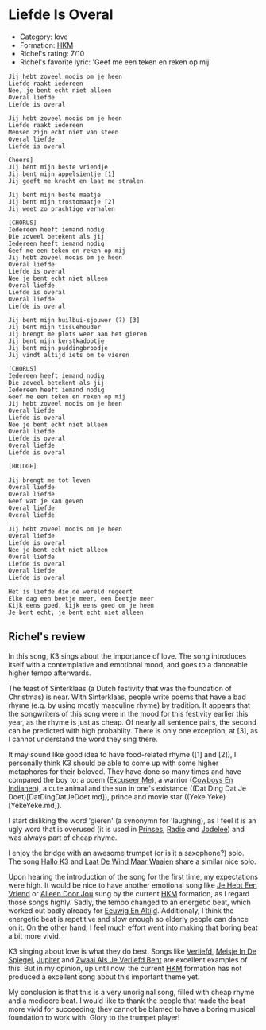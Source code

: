 # Liefde Is Overal

 * Category: love
 * Formation:  [HKM](Hkm.md)
 * Richel's rating: 7/10
 * Richel's favorite lyric: 'Geef me een teken en reken op mij'

```
Jij hebt zoveel moois om je heen
Liefde raakt iedereen
Nee, je bent echt niet alleen
Overal liefde
Liefde is overal

Jij hebt zoveel moois om je heen
Liefde raakt iedereen
Mensen zijn echt niet van steen
Overal liefde
Liefde is overal

Cheers]
Jij bent mijn beste vriendje
Jij bent mijn appelsientje [1]
Jij geeft me kracht en laat me stralen

Jij bent mijn beste maatje
Jij bent mijn trostomaatje [2]
Jij weet zo prachtige verhalen

[CHORUS]
Iedereen heeft iemand nodig
Die zoveel betekent als jij
Iedereen heeft iemand nodig
Geef me een teken en reken op mij
Jij hebt zoveel moois om je heen
Overal liefde 
Liefde is overal
Nee je bent echt niet alleen
Overal liefde 
Liefde is overal
Overal liefde 
Liefde is overal

Jij bent mijn huilbui-sjouwer (?) [3] 
Jij bent mijn tissuehouder
Jij brengt me plots weer aan het gieren
Jij bent mijn kerstkadootje
Jij bent mijn puddingbroodje
Jij vindt altijd iets om te vieren

[CHORUS]
Iedereen heeft iemand nodig
Die zoveel betekent als jij
Iedereen heeft iemand nodig
Geef me een teken en reken op mij
Jij hebt zoveel moois om je heen
Overal liefde 
Liefde is overal
Nee je bent echt niet alleen
Overal liefde 
Liefde is overal
Overal liefde 
Liefde is overal

[BRIDGE]

Jij brengt me tot leven
Overal liefde
Overal liefde
Geef wat je kan geven
Overal liefde
Overal liefde

Jij hebt zoveel moois om je heen
Overal liefde 
Liefde is overal
Nee je bent echt niet alleen
Overal liefde 
Liefde is overal
Overal liefde 
Liefde is overal

Het is liefde die de wereld regeert
Elke dag een beetje meer, een beetje meer
Kijk eens goed, kijk eens goed om je heen
Je bent echt, je bent echt niet alleen
```


## Richel's review

In this song, K3 sings about the importance of love. The song introduces
itself with a contemplative and emotional mood, and goes to a danceable 
higher tempo afterwards.

The feast of Sinterklaas (a Dutch festivity that was the foundation of Christmas)
is near. With Sinterklaas, people write poems that have a bad 
rhyme (e.g. by using mostly masculine rhyme) by tradition. 
It appears that the songwriters of this
song were in the mood for this festivity earlier this year, 
as the rhyme is just as cheap. Of nearly all sentence pairs, the second
can be predicted with high probablity. There is only one exception, at [3],
as I cannot understand the word they sing there.

It may sound like good idea to have food-related rhyme ([1] and [2]),
I personally think K3 should be able to come up with some higher
metaphores for their beloved. They have done so many times and have compared
the boy to: a poem ([Excuseer Me](ExcuseerMe.md)),
a warrior ([Cowboys En Indianen](CowboysEnIndianen.md)), 
a cute animal and the sun in one's existance ((Dat Ding Dat Je Doet)[DatDingDatJeDoet.md]),
prince and movie star ((Yeke Yeke)[YekeYeke.md]).

I start disliking the word 'gieren' (a synonymn for 'laughing), as I feel it
is an ugly word that is overused (it is used in [Prinses](Prinses.md),
[Radio](Radio.md) and [Jodelee](Jodelee.md)) and was always part of cheap rhyme.

I enjoy the bridge with an awesome trumpet (or is it a saxophone?) solo. The song 
[Hallo K3](HalloK3.md) and [Laat De Wind Maar Waaien](LaatDeWindMaarWaaien.md)
share a similar nice solo.

Upon hearing the introduction of the song for the first time, my expectations
were high. It would be nice to have another emotional song 
like [Je Hebt Een Vriend](JeHebtEenVriend.md) or [Alleen Door Jou](AlleenDoorJou.md)
sung by the current [HKM](Hkm.md) formation, as I regard those songs
highly. Sadly, the tempo changed to an energetic beat, which worked out badly 
already for [Eeuwig En Altijd](EeuwigEnAltijd.md). Additionaly, I think the
energetic beat is repetitive and slow enough so elderly people can dance on it.
On the other hand, I feel much effort went into making that boring beat a bit
more vivid.

K3 singing about love is what they do best. Songs like [Verliefd](Verliefd.md),
[Meisje In De Spiegel](MeisjeInDeSpiegel.md), [Jupiter](Jupiter.md) and 
[Zwaai Als Je Verliefd Bent](ZwaaiAlsJeVerliefdBent.md) are excellent
examples of this. But in my opinion, up until now, the current [HKM](Hkm.md) 
formation has not produced a excellent song about this important theme yet.

My conclusion is that this is a very unoriginal song, filled with cheap rhyme
and a mediocre beat. I would like to thank the people that made the beat more
vivid for succeeding; they cannot be blamed to have a boring musical 
foundation to work with. Glory to the trumpet player!


